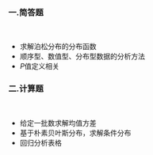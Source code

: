 ### 一.简答题
​

 -  求解泊松分布的分布函数 
-  顺序型、数值型、分布型数据的分析方法 
-  $Р$值定义相关 
​

 ### 二.计算题
​

 -  给定一批数求解均值方差 
-  基于朴素贝叶斯分布，求解条件分布 
-  回归分析表格 
